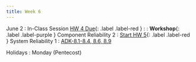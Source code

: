 ```yaml
---
title: Week 6
---
```


<!-- <a href="" target="_blank">link</a> -->
<!-- <a href="https://tudelft-citg.github.io/HOS-prob-design/unlisted/assignment.html" target="_blank">Start HW 1</a> -->

June 2
: In-Class Session <a href="https://tudelft-citg.github.io/HOS-prob-design/unlisted/assignment.html" target="_blank">HW 4 Due</a>{: .label .label-red }
  : 
: **Workshop**{: .label .label-purple } Component Reliability 2
: <a href="https://tudelft-citg.github.io/HOS-prob-design/unlisted/assignment.html" target="_blank">Start HW 5</a>{: .label .label-red } System Reliability 1
  : <a href="https://www-cambridge-org.tudelft.idm.oclc.org/highereducation/books/structural-and-system-reliability/7B7F299239AD41812A0C3E2E93B3CA57#overview" target="_blank">ADK-8.1-8.4, 8.6, 8.9</a>

Holidays
: Monday (Pentecost)

